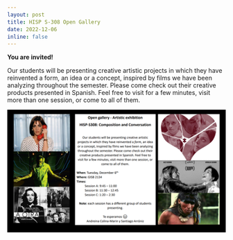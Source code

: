 ```yaml
---
layout: post
title: HISP S-308 Open Gallery
date: 2022-12-06
inline: false
---
```


**You are invited!**

Our students will be presenting creative artistic projects in which they have reinvented a form, an idea or a concept, inspired by films we have been analyzing throughout the semester. Please come check out their creative products presented in Spanish. Feel free to visit for a few minutes, visit more than one session, or come to all of them. 

<img src="/assets/img/OpenGallery.png" alt="Figure 1" width="750"/>